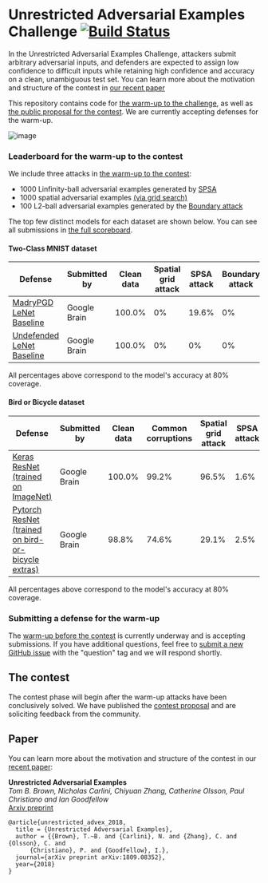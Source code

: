 # Unrestricted Adversarial Examples Challenge [![Build Status](https://travis-ci.org/google/unrestricted-adversarial-examples.svg?branch=master)](https://travis-ci.org/google/unrestricted-adversarial-examples)

In the Unrestricted Adversarial Examples Challenge, attackers submit arbitrary adversarial inputs, and defenders are expected to assign low confidence to difficult inputs while retaining high confidence and accuracy on a clean, unambiguous test set. You can learn more about the motivation and structure of the contest in [our recent paper](https://drive.google.com/open?id=1T0yiu9LPv_Qh-qYhYFLj9dxjnkca8fkG)

This repository contains code for [the warm-up to the challenge](warmup.md), as well as [the public proposal for the contest](contest_proposal.md). We are currently accepting defenses for the warm-up. 

![image](https://user-images.githubusercontent.com/306655/44686400-f0b74800-aa02-11e8-8967-fa354244813f.png)


### <a name="leaderboard"></a>Leaderboard for the warm-up to the contest
We include three attacks in [the warm-up to the contest](warmup.md):

- 1000 Linfinity-ball adversarial examples generated by [SPSA](https://arxiv.org/pdf/1802.05666.pdf)
- 1000 spatial adversarial examples [(via grid search)](https://arxiv.org/abs/1712.02779)
- 100 L2-ball adversarial examples generated by the [Boundary attack](https://arxiv.org/abs/1712.04248)

The top few distinct models for each dataset are shown below.  You can see all submissions in [the full scoreboard](scoreboard.md). 

#### Two-Class MNIST dataset
| Defense               | Submitted by  | Clean data | Spatial grid attack | SPSA attack | Boundary attack |  Submission Date |
| --------------------- | ------------- | ------------ |------------ |--------------- |--------------- | --------------- |
| [MadryPGD LeNet Baseline](unrestricted-advex/unrestricted_advex/mnist_baselines)  |  Google Brain |    100.0%    |      0%    |     19.6%   |     0%     |  Sept 14th, 2018 |
| [Undefended LeNet Baseline](unrestricted-advex/unrestricted_advex/mnist_baselines)   |  Google Brain   |    100.0%    |     0%    |     0%    |     0%     |  Sept 14th, 2018 |

All percentages above correspond to the model's accuracy at 80% coverage.

#### Bird or Bicycle dataset
| Defense               | Submitted by  | Clean data | Common corruptions | Spatial grid attack | SPSA attack | Boundary attack |  Submission Date |
| --------------------- | ------------- | ------------| ------------ |--------------- |-------- | ------- | --------------- |
| [Keras ResNet <br>(trained on ImageNet)](examples/undefended_keras_resnet)   |  Google Brain   |    100.0%    |    99.2%    |     96.5%    |     1.6%    |     4.0%     |  Sept 29th, 2018 |
| [Pytorch ResNet <br>(trained on bird-or-bicycle extras)](examples/undefended_pytorch_resnet)  |  Google Brain |    98.8%    |   74.6%    |     29.1%   |   2.5%   |     8.0%     |  Oct 1st, 2018 |


All percentages above correspond to the model's accuracy at 80% coverage.


### Submitting a defense for the warm-up

The [warm-up before the contest](warmup.md) is currently underway and is accepting submissions. If you have additional questions, feel free to [submit a new GitHub issue](https://github.com/google/unrestricted-adversarial-examples/issues/new) with the "question" tag and we will respond shortly.

## The contest

The contest phase will begin after the warm-up attacks have been conclusively solved. We have published the [contest proposal](https://github.com/google/unrestricted-adversarial-examples/blob/master/contest_proposal.md) and are soliciting feedback from the community.


## Paper
You can learn more about the motivation and structure of the contest in our [recent paper](https://arxiv.org/abs/1809.08352):

**Unrestricted Adversarial Examples**<br>
*Tom B. Brown, Nicholas Carlini, Chiyuan Zhang, Catherine Olsson, Paul Christiano and Ian Goodfellow*<br>
[Arxiv preprint](https://arxiv.org/abs/1809.08352)

```
@article{unrestricted_advex_2018,
  title = {Unrestricted Adversarial Examples},
  author = {{Brown}, T.~B. and {Carlini}, N. and {Zhang}, C. and {Olsson}, C. and 
	  {Christiano}, P. and {Goodfellow}, I.},
  journal={arXiv preprint arXiv:1809.08352},
  year={2018}
}
```

